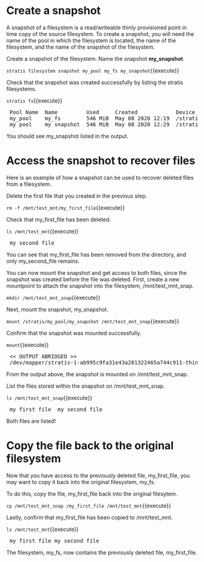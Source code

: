 # Create a snapshot

A snapshot of a filesystem is a read/writeable thinly provisioned point in time copy of the source filesystem. To create a snapshot, you will need the name of the pool in which the filesystem is located, the name of the filesystem, and the name of the snapshot of the filesystem.

Create a snapshot of the filesystem. Name the snapshot __my_snapshot__.

`stratis filesystem snapshot my_pool my_fs my_snapshot`{{execute}}

Check that the snapshot was created successfully by listing the stratis filesystems.

`stratis fs`{{execute}}

<pre class="file">
 Pool Name  Name         Used     Created            Device                        UUID
 my_pool    my_fs        546 MiB  May 08 2020 12:19  /stratis/my_pool/my_fs        0f808d165a264b779cb9108f7176c098
 my_pool    my_snapshot  546 MiB  May 08 2020 12:29  /stratis/my_pool/my_snapshot  cf5ac541bb7440a9b1cf5b2ebe936f05
</pre>

You should see my_snapshot listed in the output.

# Access the snapshot to recover files

Here is an example of how a snapshot can be used to recover deleted files from a filesystem.

Delete the first file that you created in the previous step.

`rm -f /mnt/test_mnt/my_first_file`{{execute}}

Check that my_first_file has been deleted.

`ls /mnt/test_mnt`{{execute}}

<pre class="file">
 my_second_file
</pre>

You can see that my_first_file has been removed from the directory, and only my_second_file remains.

You can now mount the snapshot and get access to both files, since the snapshot was created before the file was deleted.
First, create a new mountpoint to attach the snapshot into the filesystem, /mnt/test_mnt_snap.

`mkdir /mnt/test_mnt_snap`{{execute}}

Next, mount the snapshot, my_snapshot.

`mount /stratis/my_pool/my_snapshot /mnt/test_mnt_snap`{{execute}}

Confirm that the snapshot was mounted successfully.

`mount`{{execute}}

<pre class="file">
 << OUTPUT ABRIDGED >>
 /dev/mapper/stratis-1-ab995c9fa31e43a281322465a744c911-thin-fs-cf5ac541bb7440a9b1cf5b2ebe936f05 on /mnt/test_mnt_snap type xfs (rw,relatime,seclabel,attr2,inode64,sunit=2048,swidth=2048,noquota)
</pre>

From the output above, the snapshot is mounted on /mnt/test_mnt_snap.

List the files stored within the snapshot on /mnt/test_mnt_snap.

`ls /mnt/test_mnt_snap`{{execute}}

<pre class="file">
 my_first_file  my_second_file
</pre>

Both files are listed!

# Copy the file back to the original filesystem

Now that you have access to the previously deleted file, my_first_file, you may want to copy it back into the original filesystem, my_fs.

To do this, copy the file, my_first_file back into the original filesytem.

`cp /mnt/test_mnt_snap /my_first_file /mnt/test_mnt`{{execute}}

Lastly, confirm that my_first_file has been copied to /mnt/test_mnt.

`ls /mnt/test_mnt`{{execute}}

<pre class="file">
 my_first_file my_second_file
</pre>

The filesystem, my_fs, now contains the previously deleted file, my_first_file.
